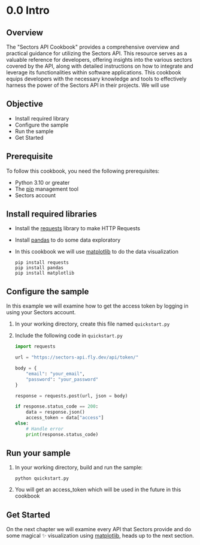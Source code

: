 # 0.0 Intro

## Overview

The "Sectors API Cookbook" provides a comprehensive overview and practical guidance for utilizing the Sectors API. This resource serves as a valuable reference for developers, offering insights into the various sectors covered by the API, along with detailed instructions on how to integrate and leverage its functionalities within software applications. This cookbook equips developers with the necessary knowledge and tools to effectively harness the power of the Sectors API in their projects. We will use

## Objective

- Install required library
- Configure the sample
- Run the sample
- Get Started

## Prerequisite

To follow this cookbook, you need the following prerequisites:

- Python 3.10 or greater
- The [pip](https://pypi.org/project/pip/) management tool
- Sectors account

## Install required libraries

- Install the [requests](https://requests.readthedocs.io/en/latest/) library to make HTTP Requests

- Install [pandas](https://pypi.org/project/pandas/) to do some data exploratory
- In this cookbook we will use [matplotlib](https://pypi.org/project/matplotlib/) to do the data visualization

  ```
  pip install requests
  pip install pandas
  pip install matplotlib
  ```

## Configure the sample

In this example we will examine how to get the access token by logging in using your Sectors account.

1. In your working directory, create this file named `quickstart.py`
2. Include the following code in `quickstart.py`

   ```python
   import requests

   url = "https://sectors-api.fly.dev/api/token/"

   body = {
       "email": "your_email",
       "password": "your_password"
   }

   response = requests.post(url, json = body)

   if response.status_code == 200:
       data = response.json()
       access_token = data["access"]
   else:
       # Handle error
       print(response.status_code)
   ```

## Run your sample

1. In your working directory, build and run the sample:

   ```
   python quickstart.py
   ```

2. You will get an access_token which will be used in the future in this cookbook

## Get Started

On the next chapter we will examine every API that Sectors provide and do some magical :sparkles: visualization using [matplotlib](<(https://pypi.org/project/matplotlib/)>), heads up to the next section.
